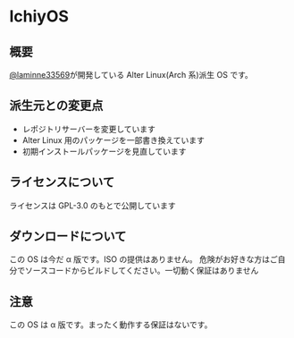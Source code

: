 # IchiyOS

## 概要

[@laminne33569](https://twitter.com/laminne33569)が開発している Alter Linux(Arch 系)派生 OS です。

## 派生元との変更点

- レポジトリサーバーを変更しています
- Alter Linux 用のパッケージを一部書き換えています
- 初期インストールパッケージを見直しています

## ライセンスについて

ライセンスは GPL-3.0 のもとで公開しています

## ダウンロードについて

この OS は今だ α 版です。ISO の提供はありません。
危険がお好きな方はご自分でソースコードからビルドしてください。一切動く保証はありません

## 注意

この OS は α 版です。まったく動作する保証はないです。
